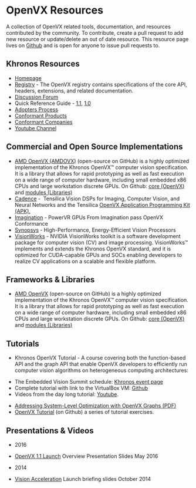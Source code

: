 # OpenVX Resources

A collection of OpenVX related tools, documentation, and resources contributed by the community. To contribute, create a pull request to add new resource or update/delete an out of date resource. This resource page lives on [Github](https://github.com/KhronosGroup/Khronosdotorg/blob/master/api/openvx/resources.md) and is open for anyone to issue pull requests to.

## Khronos Resources
* [Homepage](https://www.khronos.org/openvx)
* [Registry](https://www.khronos.org/registry/OpenVX/) - The OpenVX registry contains specifications of the core API, headers, extensions, and related documentation.
* [Discussion Forum](https://forums.khronos.org/forumdisplay.php/110-OpenVX)
* Quick Reference Guide - [1.1](https://www.khronos.org/files/openvx-11-reference-card.pdf), [1.0](https://www.khronos.org/files/openvx-10-reference-card.pdf)
* [Adopters Process](https://www.khronos.org/openvx/adopters/)
* [Conformant Products](https://www.khronos.org/conformance/adopters/conformant-products#openvx)
* [Conformant Companies](https://www.khronos.org/conformance/adopters/conformant-companies#openvx)
* [Youtube Channel](https://www.youtube.com/channel/UC0YbmGeNSGPd-StauM1qajg)

## Commercial and Open Source Implementations
* [AMD OpenVX (AMDOVX)](http://gpuopen.com/compute-product/amd-openvx/) (open-source on GitHub) is a highly optimized implementation of the Khronos OpenVX™ computer vision specification. It is a library that allows for rapid prototyping as well as fast execution on a wide range of computer hardware, including small embedded x86 CPUs and large workstation discrete GPUs. On Github: [core (OpenVX)](https://github.com/GPUOpen-ProfessionalCompute-Libraries/amdovx-core) and [modules (Libraries)](https://github.com/GPUOpen-ProfessionalCompute-Libraries/amdovx-modules)
* [Cadence](https://ip.cadence.com/vision) -  Tensilica Vision DSPs for Imaging, Computer Vision, and Neural Networks and the Tensilica [OpenVX Application Programming Kit (APK).](https://www.cadence.com/content/cadence-www/global/en_US/home/company/newsroom/press-releases/pr/2017/cadence-tensilica-vision-p-series-dsps-are-industrys-first-imagi.html)
* [Imagination](https://globenewswire.com/news-release/2016/01/06/799884/0/en/PowerVR-GPUs-From-Imagination-Pass-OpenVX-Conformance-With-Khronos.html) - PowerVR GPUs From Imagination pass OpenVX Conformance
* [Synopsys](https://www.synopsys.com/dw/ipdir.php?ds=ev52-ev54) - High-Performance, Energy-Efficient Vision Processors
* [VisionWorks](https://developer.nvidia.com/embedded/visionworks) - NVIDIA VisionWorks toolkit is a software development package for computer vision (CV) and image processing. VisionWorks™ implements and extends the Khronos OpenVX standard, and it is optimized for CUDA-capable GPUs and SOCs enabling developers to realize CV applications on a scalable and flexible platform.

## Frameworks & Libraries
* [AMD OpenVX](http://gpuopen.com/compute-product/amd-openvx/) (open-source on GitHub) is a highly optimized implementation of the Khronos OpenVX™ computer vision specification. It is a library that allows for rapid prototyping as well as fast execution on a wide range of computer hardware, including small embedded x86 CPUs and large workstation discrete GPUs. On Github: [core (OpenVX)](https://github.com/GPUOpen-ProfessionalCompute-Libraries/amdovx-core) and [modules (Libraries)](https://github.com/GPUOpen-ProfessionalCompute-Libraries/amdovx-modules)


## Tutorials
* Khronos OpenVX Tutorial - A course covering both the function-based API and the graph API that enable OpenVX developers to efficiently run computer vision algorithms on heterogeneous computing architectures:
 - The Embedded Vision Summit schedule: [Khronos event page](https://www.khronos.org/news/events/2016-embedded-vision-summit)
 - Complete tutorial with link to the VirtualBox VM: [Github](https://github.com/rgiduthuri/openvx_tutorial)
 -  Videos from the day long tutorial: [Youtube](https://www.youtube.com/playlist?list=PLYO7XTAX41FP01wTyWfwiNW3xq9IDRAnO).
* [Addressing System-Level Optimization with OpenVX Graphs (PDF)](http://people.csail.mit.edu/kapu/papers/openvx_optimization_2014.pdf)
* [OpenVX Tutorial](https://github.com/rgiduthuri/openvx_tutorial) (on Github) a series of tutorial exercises.

## Presentations & Videos
* 2016
 - [OpenVX 1.1 Launch](https://www.khronos.org/assets/uploads/developers/library/overview/openvx-overview.pdf) Overview Presentation Slides May 2016
* 2014
 - [Vision Acceleration](https://www.khronos.org/assets/uploads/developers/library/overview/OpenVX-Briefing-Oct14.pdf) Launch briefing slides October 2014
